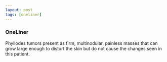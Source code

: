 ```yaml
---
layout: post
tags: [oneliner]
---
```



### OneLiner

Phyllodes tumors present as firm, multinodular, painless masses that can grow large enough to distort the skin but do not cause the changes seen in this patient.

